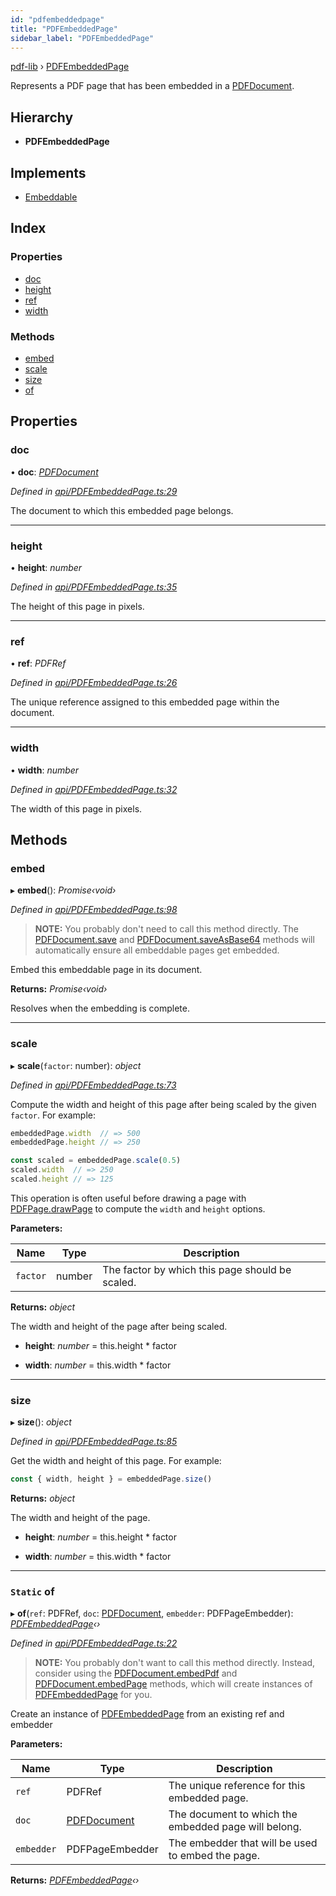 ```yaml
---
id: "pdfembeddedpage"
title: "PDFEmbeddedPage"
sidebar_label: "PDFEmbeddedPage"
---
```


[pdf-lib](../index.md) › [PDFEmbeddedPage](pdfembeddedpage.md)

Represents a PDF page that has been embedded in a [PDFDocument](pdfdocument.md).

## Hierarchy

* **PDFEmbeddedPage**

## Implements

* [Embeddable](../interfaces/embeddable.md)

## Index

### Properties

* [doc](pdfembeddedpage.md#doc)
* [height](pdfembeddedpage.md#height)
* [ref](pdfembeddedpage.md#ref)
* [width](pdfembeddedpage.md#width)

### Methods

* [embed](pdfembeddedpage.md#embed)
* [scale](pdfembeddedpage.md#scale)
* [size](pdfembeddedpage.md#size)
* [of](pdfembeddedpage.md#static-of)

## Properties

###  doc

• **doc**: *[PDFDocument](pdfdocument.md)*

*Defined in [api/PDFEmbeddedPage.ts:29](https://github.com/Hopding/pdf-lib/blob/c47aae6/src/api/PDFEmbeddedPage.ts#L29)*

The document to which this embedded page belongs.

___

###  height

• **height**: *number*

*Defined in [api/PDFEmbeddedPage.ts:35](https://github.com/Hopding/pdf-lib/blob/c47aae6/src/api/PDFEmbeddedPage.ts#L35)*

The height of this page in pixels.

___

###  ref

• **ref**: *PDFRef*

*Defined in [api/PDFEmbeddedPage.ts:26](https://github.com/Hopding/pdf-lib/blob/c47aae6/src/api/PDFEmbeddedPage.ts#L26)*

The unique reference assigned to this embedded page within the document.

___

###  width

• **width**: *number*

*Defined in [api/PDFEmbeddedPage.ts:32](https://github.com/Hopding/pdf-lib/blob/c47aae6/src/api/PDFEmbeddedPage.ts#L32)*

The width of this page in pixels.

## Methods

###  embed

▸ **embed**(): *Promise‹void›*

*Defined in [api/PDFEmbeddedPage.ts:98](https://github.com/Hopding/pdf-lib/blob/c47aae6/src/api/PDFEmbeddedPage.ts#L98)*

> **NOTE:** You probably don't need to call this method directly. The
> [PDFDocument.save](pdfdocument.md#save) and [PDFDocument.saveAsBase64](pdfdocument.md#saveasbase64) methods will
> automatically ensure all embeddable pages get embedded.

Embed this embeddable page in its document.

**Returns:** *Promise‹void›*

Resolves when the embedding is complete.

___

###  scale

▸ **scale**(`factor`: number): *object*

*Defined in [api/PDFEmbeddedPage.ts:73](https://github.com/Hopding/pdf-lib/blob/c47aae6/src/api/PDFEmbeddedPage.ts#L73)*

Compute the width and height of this page after being scaled by the
given `factor`. For example:
```js
embeddedPage.width  // => 500
embeddedPage.height // => 250

const scaled = embeddedPage.scale(0.5)
scaled.width  // => 250
scaled.height // => 125
```
This operation is often useful before drawing a page with
[PDFPage.drawPage](pdfpage.md#drawpage) to compute the `width` and `height` options.

**Parameters:**

Name | Type | Description |
------ | ------ | ------ |
`factor` | number | The factor by which this page should be scaled. |

**Returns:** *object*

The width and height of the page after being scaled.

* **height**: *number* = this.height * factor

* **width**: *number* = this.width * factor

___

###  size

▸ **size**(): *object*

*Defined in [api/PDFEmbeddedPage.ts:85](https://github.com/Hopding/pdf-lib/blob/c47aae6/src/api/PDFEmbeddedPage.ts#L85)*

Get the width and height of this page. For example:
```js
const { width, height } = embeddedPage.size()
```

**Returns:** *object*

The width and height of the page.

* **height**: *number* = this.height * factor

* **width**: *number* = this.width * factor

___

### `Static` of

▸ **of**(`ref`: PDFRef, `doc`: [PDFDocument](pdfdocument.md), `embedder`: PDFPageEmbedder): *[PDFEmbeddedPage](pdfembeddedpage.md)‹›*

*Defined in [api/PDFEmbeddedPage.ts:22](https://github.com/Hopding/pdf-lib/blob/c47aae6/src/api/PDFEmbeddedPage.ts#L22)*

> **NOTE:** You probably don't want to call this method directly. Instead,
> consider using the [PDFDocument.embedPdf](pdfdocument.md#embedpdf) and
> [PDFDocument.embedPage](pdfdocument.md#embedpage) methods, which will create instances of
> [PDFEmbeddedPage](pdfembeddedpage.md) for you.

Create an instance of [PDFEmbeddedPage](pdfembeddedpage.md) from an existing ref and embedder

**Parameters:**

Name | Type | Description |
------ | ------ | ------ |
`ref` | PDFRef | The unique reference for this embedded page. |
`doc` | [PDFDocument](pdfdocument.md) | The document to which the embedded page will belong. |
`embedder` | PDFPageEmbedder | The embedder that will be used to embed the page.  |

**Returns:** *[PDFEmbeddedPage](pdfembeddedpage.md)‹›*
